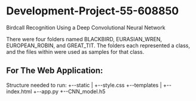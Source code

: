 # Development-Project-55-608850
Birdcall Recognition Using a Deep Convolutional Neural Network

There were four folders named BLACKBIRD, EURASIAN_WREN, EUROPEAN_ROBIN, and GREAT_TIT. The folders each represented a class, and the files within were used as samples for that class.


For The Web Application:
------------------------------------------
Structure needed to run:
+--static
|    +--style.css
+--templates
|    +--index.html
+--app.py
+--CNN_model.h5

